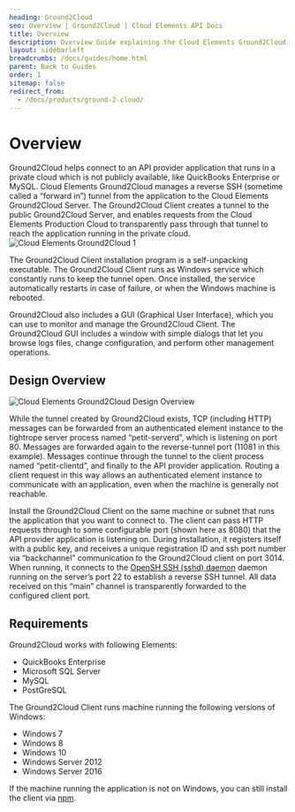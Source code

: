 ```yaml
---
heading: Ground2Cloud
seo: Overview | Ground2Cloud | Cloud Elements API Docs
title: Overview
description: Overview Guide explaining the Cloud Elements Ground2Cloud On-Prem Connector.
layout: sidebarleft
breadcrumbs: /docs/guides/home.html
parent: Back to Guides
order: 1
sitemap: false
redirect_from:
  - /docs/products/ground-2-cloud/
---
```


# Overview

Ground2Cloud helps connect to an API provider application that runs in a private cloud which is not publicly available, like QuickBooks Enterprise or MySQL. Cloud Elements Ground2Cloud manages a reverse SSH (sometime called a “forward in”) tunnel from the application to the Cloud Elements Ground2Cloud Server. The Ground2Cloud Client creates a tunnel to the public Ground2Cloud Server, and enables requests from the Cloud Elements Production Cloud to transparently pass through that tunnel to reach the application running in the private cloud.
![Cloud Elements Ground2Cloud 1](/assets/img/ground2cloud/how-it-works.png)

The Ground2Cloud Client installation program is a self-unpacking executable. The Ground2Cloud Client runs as Windows service which constantly runs to keep the tunnel open. Once installed, the service automatically restarts in case of failure, or when the Windows machine is rebooted.

Ground2Cloud also includes a GUI (Graphical User Interface), which you can use to monitor and manage the Ground2Cloud Client. The Ground2Cloud GUI includes a window with simple dialogs that let you browse logs files, change configuration, and perform other management operations.

## Design Overview

![Cloud Elements Ground2Cloud Design Overview](/assets/img/ground2cloud/design-overview.png)

While the tunnel created by Ground2Cloud exists, TCP (including HTTP) messages can be forwarded from an authenticated element instance to the tightrope server process named “petit-serverd”, which is listening on port 80. Messages are forwarded again to the reverse-tunnel port (11081 in this example).  Messages continue through the tunnel to the client process named “petit-clientd”, and finally to the API provider application. Routing a client request in this way allows an authenticated element instance to communicate with an application, even when the machine is generally not reachable.

Install the Ground2Cloud Client on the same machine or subnet that runs the application that you want to connect to. The client can pass HTTP requests through to some configurable port (shown here as 8080) that the API provider application is listening on. During installation, it registers itself with a public key, and receives a unique registration ID and ssh port number via “backchannel” communication to the Ground2Cloud client on port 3014. When running, it connects to the [OpenSH SSH (sshd) daemon](https://man.openbsd.org/sshd) daemon running on the server’s port 22 to establish a reverse SSH tunnel. All data received on this “main” channel is transparently forwarded to the configured client port.

## Requirements

Ground2Cloud works with following Elements:

* QuickBooks Enterprise
* Microsoft SQL Server
* MySQL
* PostGreSQL

The Ground2Cloud Client runs machine running the following versions of Windows:

* Windows 7
* Windows 8
* Windows 10
* Windows Server 2012
* Windows Server 2016

If the machine running the application is not on Windows, you can still install the client via [npm](https://www.npmjs.com/get-npm).
